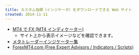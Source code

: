 ```yaml
---
title: カスタム指標（インジケータ）をダウンロードできる Web サイト
created: 2014-11-11
---
```


* [MT4 で FX (MT4 インディケーター)](http://www.abysse.co.jp/mt4/)
  * サイト上から表示イメージなどを確認できます。
* [メタトレーダーインジケーター集](http://fx7-kawase.com/)
* [ForexMT4.com (Free Expert Advisors / Indicators / Scripts)](http://www.forexmt4.com/mt_yahoo/)

